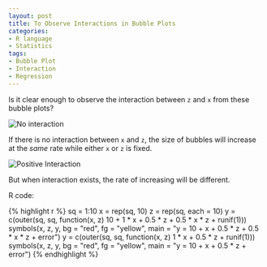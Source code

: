 ```yaml
---
layout: post
title: To Observe Interactions in Bubble Plots
categories:
- R language
- Statistics
tags:
- Bubble Plot
- Interaction
- Regression
---
```


Is it clear enough to observe the interaction between `z` and `x` from these bubble plots?

![No interaction](http://i.imgur.com/Mv8F4.png)

If there is no interaction between `x` and `z`, the size of bubbles will increase at the _same_ rate while either `x` or `z` is fixed.

![Positive Interaction](http://i.imgur.com/FzsUH.png)

But when interaction exists, the rate of increasing will be different.

R code:

{% highlight r %}
sq = 1:10
x = rep(sq, 10)
z = rep(sq, each = 10)
y = c(outer(sq, sq, function(x, z) 10 + 1 * x + 0.5 *
   z + 0.5 * x * z + runif(1)))
symbols(x, z, y, bg = "red", fg = "yellow",
   main = "y = 10 + x + 0.5 * z + 0.5 * x * z + error")
y = c(outer(sq, sq, function(x, z) 1 * x + 0.5 * z + runif(1)))
symbols(x, z, y, bg = "red", fg = "yellow", 
  main = "y = 10 + x + 0.5 * z + error")
{% endhighlight %}

